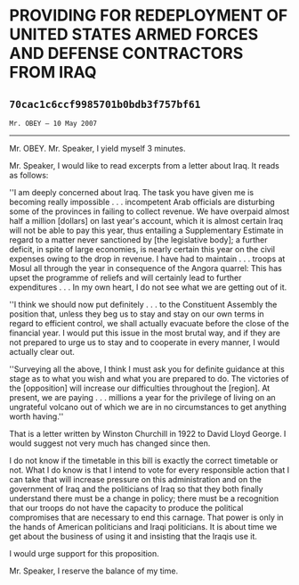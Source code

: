 # PROVIDING FOR REDEPLOYMENT OF UNITED STATES ARMED FORCES AND DEFENSE  CONTRACTORS FROM IRAQ
## `70cac1c6ccf9985701b0bdb3f757bf61`
`Mr. OBEY — 10 May 2007`

---


Mr. OBEY. Mr. Speaker, I yield myself 3 minutes.

Mr. Speaker, I would like to read excerpts from a letter about Iraq. 
It reads as follows:

''I am deeply concerned about Iraq. The task you have given me is 
becoming really impossible . . . incompetent Arab officials are 
disturbing some of the provinces in failing to collect revenue. We have 
overpaid almost half a million [dollars] on last year's account, which 
it is almost certain Iraq will not be able to pay this year, thus 
entailing a Supplementary Estimate in regard to a matter never 
sanctioned by [the legislative body]; a further deficit, in spite of 
large economies, is nearly certain this year on the civil expenses 
owing to the drop in revenue. I have had to maintain . . . troops at 
Mosul all through the year in consequence of the Angora quarrel: This 
has upset the programme of reliefs and will certainly lead to further 
expenditures . . . In my own heart, I do not see what we are getting 
out of it.

''I think we should now put definitely . . . to the Constituent 
Assembly the position that, unless they beg us to stay and stay on our 
own terms in regard to efficient control, we shall actually evacuate 
before the close of the financial year. I would put this issue in the 
most brutal way, and if they are not prepared to urge us to stay and to 
cooperate in every manner, I would actually clear out.

''Surveying all the above, I think I must ask you for definite 
guidance at this stage as to what you wish and what you are prepared to 
do. The victories of the [opposition] will increase our difficulties 
throughout the [region]. At present, we are paying . . . millions a 
year for the privilege of living on an ungrateful volcano out of which 
we are in no circumstances to get anything worth having.''

That is a letter written by Winston Churchill in 1922 to David Lloyd 
George. I would suggest not very much has changed since then.

I do not know if the timetable in this bill is exactly the correct 
timetable or not. What I do know is that I intend to vote for every 
responsible action that I can take that will increase pressure on this 
administration and on the government of Iraq and the politicians of 
Iraq so that they both finally understand there must be a change in 
policy; there must be a recognition that our troops do not have the 
capacity to produce the political compromises that are necessary to end 
this carnage. That power is only in the hands of American politicians 
and Iraqi politicians. It is about time we get about the business of 
using it and insisting that the Iraqis use it.

I would urge support for this proposition.

Mr. Speaker, I reserve the balance of my time.